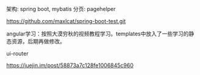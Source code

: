 架构: spring boot, mybatis
分页: pagehelper

https://github.com/maxlcat/spring-boot-test.git

angular学习：按照大漠穷秋的视频教程学习。templates中放入了一些学习的静态资源，后期再做修改。

ui-router


https://juejin.im/post/58873a7c128fe1006845c960